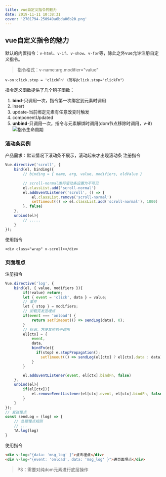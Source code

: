 ```yaml
---
title: vue自定义指令的魅力
date: 2019-11-11 10:38:31
cover: '2701794-250949a6bda06b20.png'
---
```


## vue自定义指令的魅力

默认的内置指令：``v-html``、``v-if``、``v-show``、``v-for``等，除此之外vue允许注册自定义指令。

> 指令格式：v-name:arg.modifier="value"

 ``v-on:click.stop = 'clickFn'（简写@click.stop="clickFn"）``

指令定义函数提供了几个钩子函数：
1. **bind**-只调用一次，指令第一次绑定到元素时调用
2. insert
3. update-当前绑定元素有任意改变时触发
4. componentUpdated
5. **unbind**-只调用一次，指令与元素解绑时调用(dom节点移除时调用，v-if)
![指令生命周期](2701794-250949a6bda06b20.png)



### 滚动条实例
产品需求：默认情况下滚动条不展示，滚动起来才出现滚动条
注册指令
```javascript
Vue.directive('scroll', {
    bind(el, binding){
        // binding = { name, arg, value, modifiers, oldValue }
        
        // scroll-normal类将滚动条设置为不可见
        el.classList.add('scroll-normal')
        el.addEventListener('scroll', () => {
            el.classList.remove('scroll-normal')
            setTimeout(() => el.classList.add('scroll-normal'), 1000)
        }, false)
    },
    unbind(el){
        // .....
    }
});
```

使用指令
```vue
<div class="wrap" v-scroll></div>
```

### 页面埋点
注册指令
```javascript
Vue.directive('log', {
    bind(el, { value, modifiers }){
        if(!value) return;
	    let { event = 'click', data } = value;
        // 事件
        let { stop } = modifiers;
        // 加载完发送埋点
	    if(event === 'onload') {
		    return setTimeout(() => sendLog(data), 0);
	    }
        // 标识，方便其他钩子调用
	    el[ctx] = {
		    event,
		    data,
		    bindFn(e){
              if(stop) e.stopPropagation();
			    setTimeout(() => sendLog(el[ctx] ? el[ctx].data : data), 0);
		    }
	    }

	    el.addEventListener(event, el[ctx].bindFn, false)
    },
    unbind(el){
        if(el[ctx]){
		    el.removeEventListener(el[ctx].event, el[ctx].bindFn, false)
	    }
    }
});
// 发送埋点
const sendLog = (log) => {
    // 处理埋点规则
	// ...
	TA.log(log)
}
```
使用指令
```html
<div v-log="{data: 'msg_log' }">点击埋点</div>
<div v-log="{event: 'onload', data: 'msg_log' }">进页面埋点</div>
```


> PS：需要对纯dom元素进行底层操作


